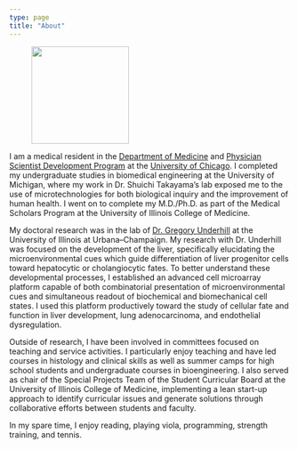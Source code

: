 ```yaml
---
type: page
title: "About"
---
```


<div class="units-row"> <div class="unit-25">
<p><figure><img src="/img/portrait.jpeg" width=175></figure></p>
</div>

<div class="unit-75">

I am a medical resident in the [Department of Medicine](http://medicine.uchicago.edu) and [Physician Scientist Development Program](https://imr.bsd.uchicago.edu/physician-scientist-development-program-psdp/) at the [University of Chicago](https://www.uchicago.edu). I completed my undergraduate studies in biomedical engineering at the University of Michigan, where my work in Dr. Shuichi Takayama’s lab exposed me to the use of microtechnologies for both biological inquiry and the improvement of human health. I went on to complete my M.D./Ph.D. as part of the Medical Scholars Program at the University of Illinois College of Medicine.

My doctoral research was in the lab of [Dr. Gregory Underhill](https://bioengineering.illinois.edu/directory/profile/gunderhi) at the University of Illinois at Urbana–Champaign. My research with Dr. Underhill was focused on the development of the liver, specifically elucidating the microenvironmental cues which guide differentiation of liver progenitor cells toward hepatocytic or cholangiocytic fates. To better understand these developmental processes, I established an advanced cell microarray platform capable of both combinatorial presentation of microenvironmental cues and simultaneous readout of biochemical and biomechanical cell states. I used this platform productively toward the study of cellular fate and function in liver development, lung adenocarcinoma, and endothelial dysregulation.

Outside of research, I have been involved in committees focused on teaching and service activities. I particularly enjoy teaching and have led courses in histology and clinical skills as well as summer camps for high school students and undergraduate courses in bioengineering. I also served as chair of the Special Projects Team of the Student Curricular Board at the University of Illinois College of Medicine, implementing a lean start-up approach to identify curricular issues and generate solutions through collaborative efforts between students and faculty.

In my spare time, I enjoy reading, playing viola, programming, strength training, and tennis.
